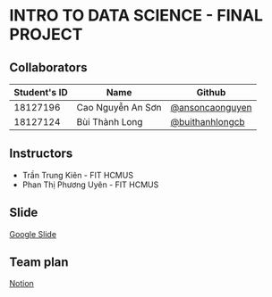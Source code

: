# INTRO TO DATA SCIENCE - FINAL PROJECT

## Collaborators

| Student's ID | Name              | Github                                               |
| ------------ | ----------------- | ---------------------------------------------------- |
| 18127196     | Cao Nguyễn An Sơn | [@ansoncaonguyen](https://github.com/ansoncaonguyen) |
| 18127124     | Bùi Thành Long    | [@buithanhlongcb](https://github.com/buithanhlongcb) |

## Instructors

- Trần Trung Kiên - FIT HCMUS
- Phan Thị Phương Uyên - FIT HCMUS

## Slide

[Google Slide](https://docs.google.com/presentation/d/1PxecFw2IBkHRND0q7zHcybTGtcdU1RXicfAT_unJxpQ/edit?usp=sharing)

## Team plan

[Notion](https://ansoncaonguyen.notion.site/Final-Project-Team-Plan-51152a486bef49d583cc7a6e73268e50)

